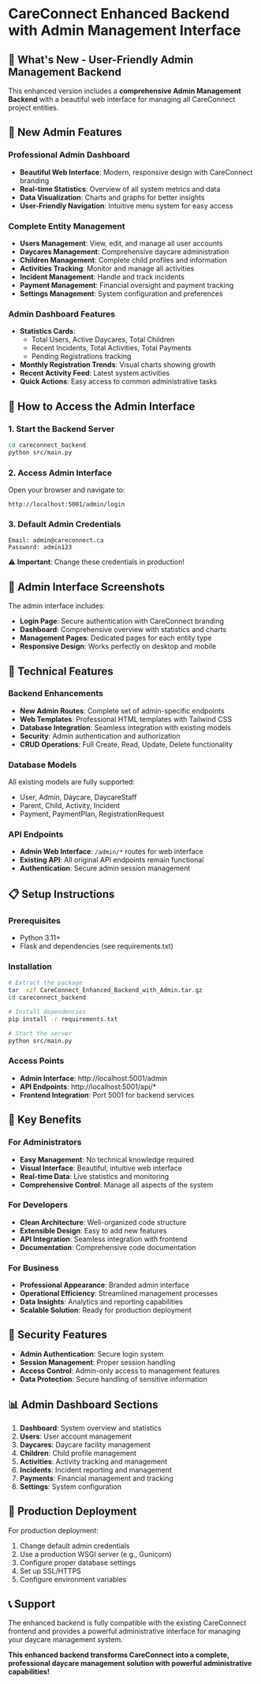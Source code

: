 # CareConnect Enhanced Backend with Admin Management Interface

## 🎉 **What's New - User-Friendly Admin Management Backend**

This enhanced version includes a **comprehensive Admin Management Backend** with a beautiful web interface for managing all CareConnect project entities.

## 🌟 **New Admin Features**

### **Professional Admin Dashboard**
- **Beautiful Web Interface**: Modern, responsive design with CareConnect branding
- **Real-time Statistics**: Overview of all system metrics and data
- **Data Visualization**: Charts and graphs for better insights
- **User-Friendly Navigation**: Intuitive menu system for easy access

### **Complete Entity Management**
- **Users Management**: View, edit, and manage all user accounts
- **Daycares Management**: Comprehensive daycare administration
- **Children Management**: Complete child profiles and information
- **Activities Tracking**: Monitor and manage all activities
- **Incident Management**: Handle and track incidents
- **Payment Management**: Financial oversight and payment tracking
- **Settings Management**: System configuration and preferences

### **Admin Dashboard Features**
- **Statistics Cards**: 
  - Total Users, Active Daycares, Total Children
  - Recent Incidents, Total Activities, Total Payments
  - Pending Registrations tracking
- **Monthly Registration Trends**: Visual charts showing growth
- **Recent Activity Feed**: Latest system activities
- **Quick Actions**: Easy access to common administrative tasks

## 🚀 **How to Access the Admin Interface**

### **1. Start the Backend Server**
```bash
cd careconnect_backend
python src/main.py
```

### **2. Access Admin Interface**
Open your browser and navigate to:
```
http://localhost:5001/admin/login
```

### **3. Default Admin Credentials**
```
Email: admin@careconnect.ca
Password: admin123
```

⚠️ **Important**: Change these credentials in production!

## 📱 **Admin Interface Screenshots**

The admin interface includes:
- **Login Page**: Secure authentication with CareConnect branding
- **Dashboard**: Comprehensive overview with statistics and charts
- **Management Pages**: Dedicated pages for each entity type
- **Responsive Design**: Works perfectly on desktop and mobile

## 🔧 **Technical Features**

### **Backend Enhancements**
- **New Admin Routes**: Complete set of admin-specific endpoints
- **Web Templates**: Professional HTML templates with Tailwind CSS
- **Database Integration**: Seamless integration with existing models
- **Security**: Admin authentication and authorization
- **CRUD Operations**: Full Create, Read, Update, Delete functionality

### **Database Models**
All existing models are fully supported:
- User, Admin, Daycare, DaycareStaff
- Parent, Child, Activity, Incident
- Payment, PaymentPlan, RegistrationRequest

### **API Endpoints**
- **Admin Web Interface**: `/admin/*` routes for web interface
- **Existing API**: All original API endpoints remain functional
- **Authentication**: Secure admin session management

## 📋 **Setup Instructions**

### **Prerequisites**
- Python 3.11+
- Flask and dependencies (see requirements.txt)

### **Installation**
```bash
# Extract the package
tar -xzf CareConnect_Enhanced_Backend_with_Admin.tar.gz
cd careconnect_backend

# Install dependencies
pip install -r requirements.txt

# Start the server
python src/main.py
```

### **Access Points**
- **Admin Interface**: http://localhost:5001/admin
- **API Endpoints**: http://localhost:5001/api/*
- **Frontend Integration**: Port 5001 for backend services

## 🎯 **Key Benefits**

### **For Administrators**
- **Easy Management**: No technical knowledge required
- **Visual Interface**: Beautiful, intuitive web interface
- **Real-time Data**: Live statistics and monitoring
- **Comprehensive Control**: Manage all aspects of the system

### **For Developers**
- **Clean Architecture**: Well-organized code structure
- **Extensible Design**: Easy to add new features
- **API Integration**: Seamless integration with frontend
- **Documentation**: Comprehensive code documentation

### **For Business**
- **Professional Appearance**: Branded admin interface
- **Operational Efficiency**: Streamlined management processes
- **Data Insights**: Analytics and reporting capabilities
- **Scalable Solution**: Ready for production deployment

## 🔐 **Security Features**

- **Admin Authentication**: Secure login system
- **Session Management**: Proper session handling
- **Access Control**: Admin-only access to management features
- **Data Protection**: Secure handling of sensitive information

## 📊 **Admin Dashboard Sections**

1. **Dashboard**: System overview and statistics
2. **Users**: User account management
3. **Daycares**: Daycare facility management
4. **Children**: Child profile management
5. **Activities**: Activity tracking and management
6. **Incidents**: Incident reporting and management
7. **Payments**: Financial management and tracking
8. **Settings**: System configuration

## 🚀 **Production Deployment**

For production deployment:
1. Change default admin credentials
2. Use a production WSGI server (e.g., Gunicorn)
3. Configure proper database settings
4. Set up SSL/HTTPS
5. Configure environment variables

## 📞 **Support**

The enhanced backend is fully compatible with the existing CareConnect frontend and provides a powerful administrative interface for managing your daycare management system.

**This enhanced backend transforms CareConnect into a complete, professional daycare management solution with powerful administrative capabilities!**

